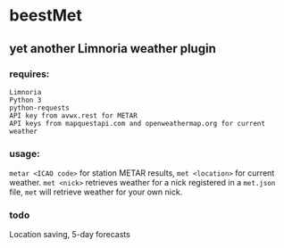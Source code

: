 # beestMet
## yet another Limnoria weather plugin

### requires:
```
Limnoria
Python 3
python-requests
API key from avwx.rest for METAR
API keys from mapquestapi.com and openweathermap.org for current weather
```

### usage:
`metar <ICAO code>` for station METAR results, `met <location>` for current weather.
`met <nick>` retrieves weather for a nick registered in a `met.json` file,
`met` will retrieve weather for your own nick.

### todo
Location saving, 5-day forecasts
